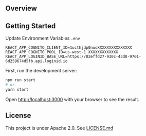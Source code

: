 ## Overview


## Getting Started

Update Environment Variables `.env` 

```
REACT_APP_COGNITO_CLIENT_ID=1ucthjdp0nuoXXXXXXXXXXXXXXX
REACT_APP_COGNITO_POOL_ID=us-west-1_XXXXXXXXXXXXX            
REACT_APP_LOGINID_BASE_URL=https://82effd27-930c-43d8-9701-6d259674d5fb.api.loginid.io            
```

First, run the development server:

```bash
npm run start
# or
yarn start
```

Open [http://localhost:3000](http://localhost:3000) with your browser to see the result.


## License

This project is under Apache 2.0. See [LICENSE.md](./LICENSE.md)